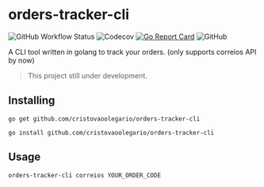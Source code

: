 # orders-tracker-cli
![GitHub Workflow Status](https://img.shields.io/github/workflow/status/cristovaoolegario/orders-tracker-cli/CI)
![Codecov](https://img.shields.io/codecov/c/gh/cristovaoolegario/orders-tracker-cli)
[![Go Report Card](https://goreportcard.com/badge/github.com/cristovaoolegario/orders-tracker-cli)](https://goreportcard.com/report/github.com/cristovaoolegario/orders-tracker-cli)
![GitHub](https://img.shields.io/github/license/cristovaoolegario/orders-tracker-cli)


A CLI tool written in golang to track your orders. (only supports correios API by now)

> This project still under development. 

## Installing

```shell
go get github.com/cristovaoolegario/orders-tracker-cli

go install github.com/cristovaoolegario/orders-tracker-cli
```

## Usage

```shell
orders-tracker-cli correios YOUR_ORDER_CODE
```
